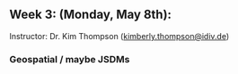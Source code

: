 ## Week 3: (Monday, May 8th): 

Instructor: Dr. Kim Thompson (kimberly.thompson@idiv.de)

### Geospatial / maybe JSDMs
